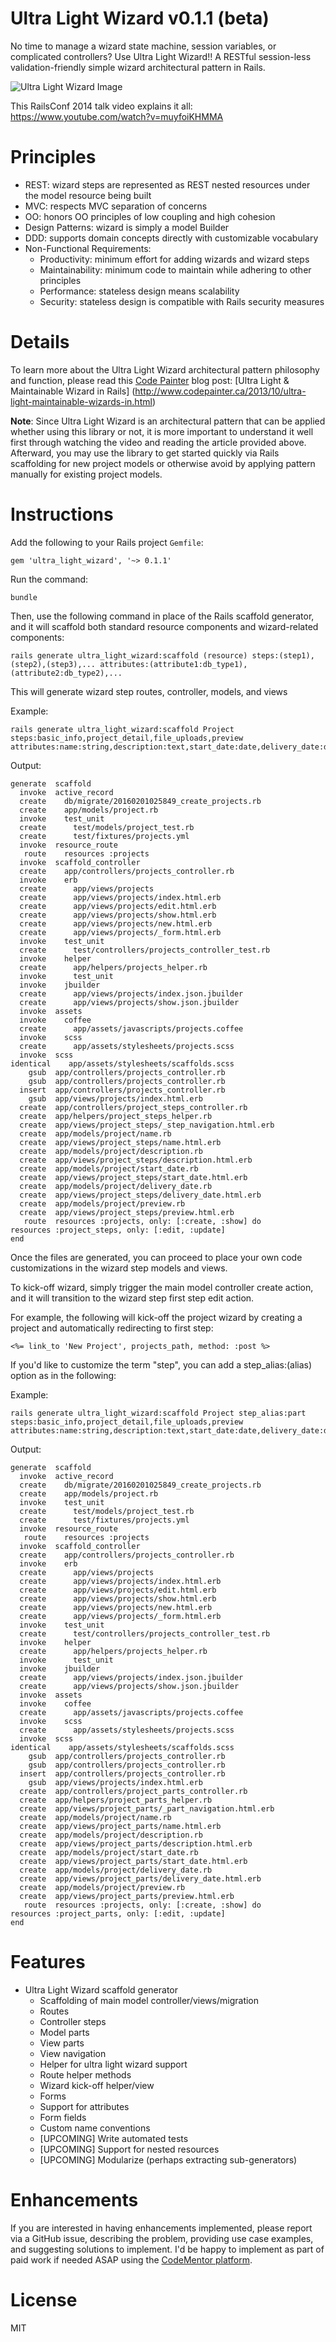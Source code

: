 Ultra Light Wizard v0.1.1 (beta)
================================

No time to manage a wizard state machine, session variables, or complicated controllers? Use Ultra Light Wizard!! A RESTful session-less validation-friendly simple wizard architectural pattern in Rails.

![Ultra Light Wizard Image](https://cdn.rawgit.com/AndyObtiva/ultra_light_wizard/master/ultra_light_wizard.jpg)

This RailsConf 2014 talk video explains it all:
https://www.youtube.com/watch?v=muyfoiKHMMA

Principles
==========

- REST: wizard steps are represented as REST nested resources under the model resource being built
- MVC: respects MVC separation of concerns
- OO: honors OO principles of low coupling and high cohesion
- Design Patterns: wizard is simply a model Builder
- DDD: supports domain concepts directly with customizable vocabulary
- Non-Functional Requirements:
  - Productivity: minimum effort for adding wizards and wizard steps
  - Maintainability: minimum code to maintain while adhering to other principles
  - Performance: stateless design means scalability
  - Security: stateless design is compatible with Rails security measures

Details
=======

To learn more about the Ultra Light Wizard architectural pattern philosophy and function, please read this [Code Painter](http://www.codepainter.ca) blog post: [Ultra Light & Maintainable Wizard in Rails] (http://www.codepainter.ca/2013/10/ultra-light-maintainable-wizards-in.html)

**Note**: Since Ultra Light Wizard is an architectural pattern that can be applied whether using this library or not, it is more important to understand it well first through watching the video and reading the article provided above. Afterward, you may use the library to get started quickly via Rails scaffolding for new project models or otherwise avoid by applying pattern manually for existing project models.

Instructions
============

Add the following to your Rails project ```Gemfile```:

```
gem 'ultra_light_wizard', '~> 0.1.1'
```

Run the command:

```
bundle
```

Then, use the following command in place of the Rails scaffold generator, and it will scaffold both standard resource components and wizard-related components:

```
rails generate ultra_light_wizard:scaffold (resource) steps:(step1),(step2),(step3),... attributes:(attribute1:db_type1),(attribute2:db_type2),...
```

This will generate wizard step routes, controller, models, and views

Example:

```
rails generate ultra_light_wizard:scaffold Project steps:basic_info,project_detail,file_uploads,preview attributes:name:string,description:text,start_date:date,delivery_date:date
```

Output:

```
generate  scaffold
  invoke  active_record
  create    db/migrate/20160201025849_create_projects.rb
  create    app/models/project.rb
  invoke    test_unit
  create      test/models/project_test.rb
  create      test/fixtures/projects.yml
  invoke  resource_route
   route    resources :projects
  invoke  scaffold_controller
  create    app/controllers/projects_controller.rb
  invoke    erb
  create      app/views/projects
  create      app/views/projects/index.html.erb
  create      app/views/projects/edit.html.erb
  create      app/views/projects/show.html.erb
  create      app/views/projects/new.html.erb
  create      app/views/projects/_form.html.erb
  invoke    test_unit
  create      test/controllers/projects_controller_test.rb
  invoke    helper
  create      app/helpers/projects_helper.rb
  invoke      test_unit
  invoke    jbuilder
  create      app/views/projects/index.json.jbuilder
  create      app/views/projects/show.json.jbuilder
  invoke  assets
  invoke    coffee
  create      app/assets/javascripts/projects.coffee
  invoke    scss
  create      app/assets/stylesheets/projects.scss
  invoke  scss
identical    app/assets/stylesheets/scaffolds.scss
    gsub  app/controllers/projects_controller.rb
    gsub  app/controllers/projects_controller.rb
  insert  app/controllers/projects_controller.rb
    gsub  app/views/projects/index.html.erb
  create  app/controllers/project_steps_controller.rb
  create  app/helpers/project_steps_helper.rb
  create  app/views/project_steps/_step_navigation.html.erb
  create  app/models/project/name.rb
  create  app/views/project_steps/name.html.erb
  create  app/models/project/description.rb
  create  app/views/project_steps/description.html.erb
  create  app/models/project/start_date.rb
  create  app/views/project_steps/start_date.html.erb
  create  app/models/project/delivery_date.rb
  create  app/views/project_steps/delivery_date.html.erb
  create  app/models/project/preview.rb
  create  app/views/project_steps/preview.html.erb
   route  resources :projects, only: [:create, :show] do
resources :project_steps, only: [:edit, :update]
end
```

Once the files are generated, you can proceed to place your own code customizations in the wizard step models and views.

To kick-off wizard, simply trigger the main model controller create action, and it will transition to the wizard step first step edit action.

For example, the following will kick-off the project wizard by creating a project and automatically redirecting to first step:

```
<%= link_to 'New Project', projects_path, method: :post %>
```

If you'd like to customize the term "step", you can add a step_alias:(alias) option as in the following:

Example:

```
rails generate ultra_light_wizard:scaffold Project step_alias:part steps:basic_info,project_detail,file_uploads,preview attributes:name:string,description:text,start_date:date,delivery_date:date
```

Output:

```
generate  scaffold
  invoke  active_record
  create    db/migrate/20160201025849_create_projects.rb
  create    app/models/project.rb
  invoke    test_unit
  create      test/models/project_test.rb
  create      test/fixtures/projects.yml
  invoke  resource_route
   route    resources :projects
  invoke  scaffold_controller
  create    app/controllers/projects_controller.rb
  invoke    erb
  create      app/views/projects
  create      app/views/projects/index.html.erb
  create      app/views/projects/edit.html.erb
  create      app/views/projects/show.html.erb
  create      app/views/projects/new.html.erb
  create      app/views/projects/_form.html.erb
  invoke    test_unit
  create      test/controllers/projects_controller_test.rb
  invoke    helper
  create      app/helpers/projects_helper.rb
  invoke      test_unit
  invoke    jbuilder
  create      app/views/projects/index.json.jbuilder
  create      app/views/projects/show.json.jbuilder
  invoke  assets
  invoke    coffee
  create      app/assets/javascripts/projects.coffee
  invoke    scss
  create      app/assets/stylesheets/projects.scss
  invoke  scss
identical    app/assets/stylesheets/scaffolds.scss
    gsub  app/controllers/projects_controller.rb
    gsub  app/controllers/projects_controller.rb
  insert  app/controllers/projects_controller.rb
    gsub  app/views/projects/index.html.erb
  create  app/controllers/project_parts_controller.rb
  create  app/helpers/project_parts_helper.rb
  create  app/views/project_parts/_part_navigation.html.erb
  create  app/models/project/name.rb
  create  app/views/project_parts/name.html.erb
  create  app/models/project/description.rb
  create  app/views/project_parts/description.html.erb
  create  app/models/project/start_date.rb
  create  app/views/project_parts/start_date.html.erb
  create  app/models/project/delivery_date.rb
  create  app/views/project_parts/delivery_date.html.erb
  create  app/models/project/preview.rb
  create  app/views/project_parts/preview.html.erb
   route  resources :projects, only: [:create, :show] do
resources :project_parts, only: [:edit, :update]
end
```

Features
========

- Ultra Light Wizard scaffold generator
  + Scaffolding of main model controller/views/migration
  + Routes
  + Controller steps
  + Model parts
  + View parts
  + View navigation
  + Helper for ultra light wizard support
  + Route helper methods
  + Wizard kick-off helper/view
  + Forms
  + Support for attributes
  + Form fields
  + Custom name conventions
  - [UPCOMING] Write automated tests
  - [UPCOMING] Support for nested resources
  - [UPCOMING] Modularize (perhaps extracting sub-generators)

Enhancements
============

If you are interested in having enhancements implemented, please report via a GitHub issue, describing the problem, providing use case examples, and suggesting solutions to implement. I'd be happy to implement as part of paid work if needed ASAP using the [CodeMentor platform](https://www.codementor.io/andymaleh).

License
=======

MIT

